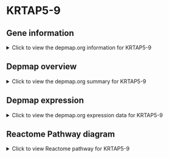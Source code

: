 <h1>KRTAP5-9</h1>

<h2>Gene information</h2>
<details>
  <summary>Click to view the depmap.org information for KRTAP5-9</summary>
  <iframe src="https://depmap.org/portal/gene/KRTAP5-9?tab=about" style="border:none;width:100%;height:800px"></iframe>
</details>

<h2>Depmap overview</h2>
<details>
  <summary>Click to view the depmap.org summary for KRTAP5-9</summary>
  <iframe src="https://depmap.org/portal/gene/KRTAP5-9?tab=overview" style="border:none;width:100%;height:800px"></iframe>
</details>

<h2>Depmap expression</h2>
<details>
  <summary>Click to view the depmap.org expression data for KRTAP5-9</summary>
  <iframe src="https://depmap.org/portal/gene/KRTAP5-9?tab=characterization" style="border:none;width:100%;height:800px"></iframe>
</details>



<h2>Reactome Pathway diagram</h2>
<details>
  <summary>Click to view Reactome pathway for KRTAP5-9</summary>
  <p>Keratinization</p>
  <iframe src="https://reactome.org/PathwayBrowser/#/R-HSA-6805567" style="border:none;width:100%;height:800px"></iframe>
</details>



